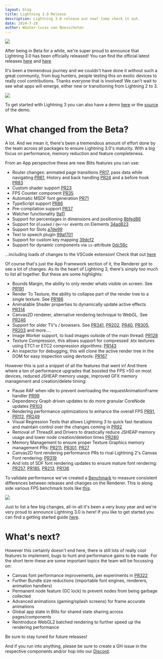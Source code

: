 ```yaml
---
layout: blog
title: Lightning 3.0 Release
description: Lightning 3.0 release out now! Come check it out.
date: 2024-7-18
author: Wouter-lucas van Boesschoten
---
```


<img src="/assets/blogs/ligtning3-banner.png" class="rounded-lg w-full" />


After being in Beta for a while, we're super proud to announce that Lightning 3.0 has been officially released! You can find the official latest releases [here](https://github.com/lightning-js/renderer/releases/tag/v1.0.0) and [here](https://github.com/lightning-js/blits/releases/tag/v1.0.0)

It's been a tremendous journey and we couldn't have done it without such a great community, from bug hunters, people testing this on exotic devices to really cool contributions. Thanks everyone that is involved! We can't wait to see what apps will emerge, either new or transitioning from Lightning 2 to 3. 

<a href="https://blits-demo.lightningjs.io/#/demos/tmdb"><img src="/assets/lightning3release/blits_tmdb.png" class="rounded-lg w-full" /></a>

To get started with Lightning 3 you can also have a demo [here](https://blits-demo.lightningjs.io/) or the [source](https://github.com/lightning-js/blits-example-app) of the demo.

# What changed from the Beta?

A lot. And we mean it, there's been a tremendous amount of effort done by the team across all packages to ensure Lightning 3.0's maturity. With a big focus on performance, memory reduction and feature completeness.

From an App perspective these are new Blits features you can use:
* Router changes: animated page transitions [PR17](https://github.com/lightning-js/blits/pull/17), pass data while navigating [PR61](https://github.com/lightning-js/blits/pull/61), History and back handling [PR24](https://github.com/lightning-js/blits/pull/24) and a before hook [PR83](https://github.com/lightning-js/blits/pull/83)
* Custom shader support [PR23](https://github.com/lightning-js/blits/pull/23)
* FPS Counter component [PR35](https://github.com/lightning-js/blits/pull/35)
* Automatic MSDF font generation [PR71](https://github.com/lightning-js/blits/pull/71)
* TypeScript support [PR86](https://github.com/lightning-js/blits/pull/86)
* Pre-compilation support [PR37](https://github.com/lightning-js/blits/pull/37)
* Watcher functionality [9a11](https://github.com/lightning-js/blits/commit/9a118814df54ee568f464decfd4d9f1b5210fce5)
* Support for percentages in dimensions and positioning [8bfed86](https://github.com/lightning-js/blits/commit/8bfed86f7bb3d76362fb728aea49a2b2d55eb863)
* Support for `@loaded` / `@error` events on Elements [34ad823](https://github.com/lightning-js/blits/commit/34ad823afe2a6a8363c1d6288d374453e5c64adc)
* Support for Slots [a7de99](https://github.com/lightning-js/blits/commit/a7de9998e2b04ac28f1ccd6b1de40f27b32c8ef8)
* Text to speech plugin [99af701](https://github.com/lightning-js/blits/commit/99af701edf3160aad75191b1fe86d133f444ac0e)
* Support for custom key mapping [39dcf2](https://github.com/lightning-js/blits/commit/39dcf276b3cc827a4edf2edf4a89821fd949db2d)
* Support for dynamic components via `is`-attribute [0dc56c](https://github.com/lightning-js/blits/commit/0dc56c181860563eb3544e930c1cb3b0d7a950a6)


...including loads of changes to the VSCode extension! Check that out [here](https://marketplace.visualstudio.com/items?itemName=LightningJS.lightning-blits)

Of course that's just the App Framework section of it, the Renderer got to see a lot of changes. As its the heart of Lightning 3, there's simply too much to list all together. But these are some highlights:

* Bounds Margin, the ability to only render whats visible on screen. See [PR191](https://github.com/lightning-js/renderer/pull/191)
* Render To Texture, the ability to collapse part of the render tree to a single texture. See [PR186](https://github.com/lightning-js/renderer/pull/186)
* Animatable Shader properties to dynamically update active effects [PR314](https://github.com/lightning-js/renderer/pull/314)
* Canvas2D renderer, alternative rendering technique to WebGL. See [PR246](https://github.com/lightning-js/renderer/pull/246)
* Support for older TV's / browsers. See [PR341](https://github.com/lightning-js/renderer/pull/341), [PR202](https://github.com/lightning-js/renderer/pull/202), [PR40](https://github.com/lightning-js/renderer/pull/40), [PR305](https://github.com/lightning-js/renderer/pull/305), [PR203](https://github.com/lightning-js/renderer/pull/203) and more....
* Image Worker support, to load images outside of the main thread: [PR128](https://github.com/lightning-js/renderer/pull/128)
* Texture Compression, this allows support for compressed .ktx textures using ETC1 or ETC2 compression algorithms: [PR143](https://github.com/lightning-js/renderer/pull/143)
* An inspector for debugging, this will clone the active render tree in the DOM for easy inspection using devtools: [PR167](https://github.com/lightning-js/renderer/pull/167)

However this is just a snippet of all the features that went in! And there where a ton of performance upgrades that boosted the FPS >50 on most devices, reduced JSHEAP memory usage, improved GFX memory management and creation/delete timing:

* Pause RAF when idle to prevent overloading the requestAnimationFrame handler [PR99](https://github.com/lightning-js/renderer/pull/99)
* Dependency Graph driven updates to do more granular CoreNode updates [PR103](https://github.com/lightning-js/renderer/pull/103)
* Rendering performance optimizations to enhance the overall FPS [PR91](https://github.com/lightning-js/renderer/pull/91), [PR112](https://github.com/lightning-js/renderer/pull/112), [PR249](https://github.com/lightning-js/renderer/pull/249)
* Visual Regression Tests that allows Lightning 3 to quick fast iterations and maintain control over the changes coming in [PR92](https://github.com/lightning-js/renderer/pull/92)
* Removal of ThreadX and Drivers to drastically reduce JSHEAP memory usage and lower node creation/deletion times [PR280](https://github.com/lightning-js/renderer/pull/280)
* Memory Management to ensure proper Texture Graphics memory management PRs: [PR211](https://github.com/lightning-js/renderer/pull/211), [PR301](https://github.com/lightning-js/renderer/pull/301), [PR27](https://github.com/lightning-js/renderer/pull/27)
* Canvas2D font rendering performance PRs to rival Lightning 2's Canvas Font rendering: [PR319](https://github.com/lightning-js/renderer/pull/319)
* And lots of SDF font rendering updates to ensure mature font rendering: [PR257](https://github.com/lightning-js/renderer/pull/257), [PR185](https://github.com/lightning-js/renderer/pull/185), [PR213](https://github.com/lightning-js/renderer/pull/213), [PR136](https://github.com/lightning-js/renderer/pull/136)

To validate performance we've created a [Benchmark](https://github.com/lightning-js/benchmark) to measure consistent differences between releases and changes on the Renderer. This is along side various FPS benchmark tools like [this](https://blits-demo.lightningjs.io/#/benchmarks/exponential).

<a href="https://github.com/lightning-js/benchmark"><img src="/assets/lightning3release/benchmark.png" class="rounded-lg w-full" /></a>

Just to list a few big changes, all-in-all it's been a very busy year and we're very proud to announce Lightning 3.0 is here!
If you like to get started you can find a getting started guide [here](https://lightningjs.io/v3-docs/blits/getting_started/getting_started.html).

# What's next?

However this certainly doesn't end here, there is still lots of really cool features to implement, bugs to hunt and performance gains to be made. For the short term these are some important topics the team will be focussing on:

- Canvas font performance improvements, per experiments in [PR322](https://github.com/lightning-js/renderer/pull/322)
- Further Bundle size reductions (importable font engines, renderers, animation handlers)
- Permanent node feature (GC lock) to prevent nodes from being garbage collected
- Advanced animations (gaming/splash screens) for frame accurate animations
- Global app state in Blits for shared state sharing across pages/components
- Reintroduce WebGL2 batched rendering to further speed up the rendering performance

Be sure to stay tuned for future releases! 

And if you run into anything, please be sure to create a GH issue in the respective components and/or hop into our [Discord](https://discord.com/invite/Mpj4HjHyh8). 
